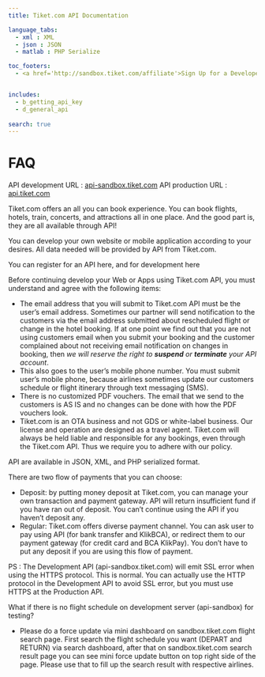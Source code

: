 ```yaml
---
title: Tiket.com API Documentation

language_tabs:
  - xml : XML
  - json : JSON
  - matlab : PHP Serialize

toc_footers:
  - <a href='http://sandbox.tiket.com/affiliate'>Sign Up for a Developer Key</a>


includes:
  - b_getting_api_key
  - d_general_api
  
search: true
---
```


# FAQ

API development URL : [api-sandbox.tiket.com](http://api-sandbox.tiket.com)
API production URL : [api.tiket.com](https://api.tiket.com)

Tiket.com offers an all you can book experience. You can book flights, hotels, train, concerts, and attractions all in one place. And the good part is, they are all available through API!

You can develop your own website or mobile application according to your desires. All data needed will be provided by API from Tiket.com.

You can register for an API here,
and for development here

Before continuing develop your Web or Apps using Tiket.com API, you must understand and agree with the following items:

* The email address that you will submit to Tiket.com API must be the user’s email address. Sometimes our partner will send notification to the customers via the email address submitted about rescheduled flight or change in the hotel booking. If at one point we find out that you are not using customers email when you submit your booking and the customer complained about not receiving email notification on changes in booking, then *we will reserve the right to **suspend** or **terminate** your API account*.
* This also goes to the user’s mobile phone number. You must submit user’s mobile phone, because airlines sometimes update our customers schedule or flight itinerary through text messaging (SMS).
* There is no customized PDF vouchers. The email that we send to the customers is AS IS and no changes can be done with how the PDF vouchers look.
* Tiket.com is an OTA business and not GDS or white-label business. Our license and operation are designed as a travel agent. Tiket.com will always be held liable and responsible for any bookings, even through the Tiket.com API. Thus we require you to adhere with our policy.

API are available in JSON, XML, and PHP serialized format. 

There are two flow of payments that you can choose:

* Deposit: by putting money deposit at Tiket.com, you can manage your own transaction and payment gateway. API will return insufficient fund if you have ran out of deposit. You can’t continue using the API if you haven’t deposit any.
* Regular: Tiket.com offers diverse payment channel. You can ask user to pay using API (for bank transfer and KlikBCA), or redirect them to our payment gateway (for credit card and BCA KlikPay). You don’t have to put any deposit if you are using this flow of payment.

PS : The Development API (api-sandbox.tiket.com) will emit  SSL error when using the HTTPS protocol. This is normal. You can actually use the HTTP protocol in the Development API to avoid SSL error, but you must use HTTPS at the Production API.

What if there is no flight schedule on development server (api-sandbox) for testing?

* Please do a force update via mini dashboard on sandbox.tiket.com flight search page. First search the flight schedule you want (DEPART and RETURN) via search dashboard, after that on sandbox.tiket.com search result page you can see mini force update button on top right side of the page. Please use that to fill up the search result with respective airlines.